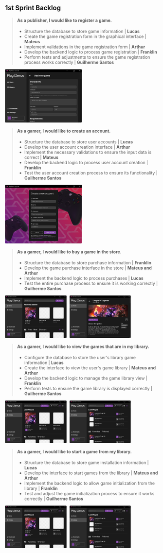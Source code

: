 ## 1st Sprint Backlog

> #### **As a publisher, I would like to register a game.**
>
> * Structure the database to store game information | **Lucas**
> * Create the game registration form in the graphical interface | **Mateus**
> * Implement validations in the game registration form | **Arthur**
> * Develop the backend logic to process game registration | **Franklin**
> * Perform tests and adjustments to ensure the game registration process works correctly | **Guilherme Santos**

<div style="display: flex;">
    <img src="../../res/prototype/add-new-game-page.png" alt="Login Figma" style="width: 50%;margin-right: 10px;">
</div>

> #### **As a gamer, I would like to create an account.**
>
> * Structure the database to store user accounts | **Lucas**
> * Develop the user account creation interface | **Arthur**
> * Implement the necessary validations to ensure the input data is correct | **Mateus**
> * Develop the backend logic to process user account creation | **Franklin**
> * Test the user account creation process to ensure its functionality | **Guilherme Santos**

<div style="display: flex;">
    <img src="../../res/prototype/signup.png" alt="Login Figma" style="width: 50%;margin-right: 10px;">
</div>

> #### **As a gamer, I would like to buy a game in the store.**
>
> * Structure the database to store purchase information | **Franklin**
> * Develop the game purchase interface in the store | **Mateus and Arthur**
> * Implement the backend logic to process purchases | **Lucas**
> * Test the entire purchase process to ensure it is working correctly | **Guilherme Santos**

<div style="display: flex;">
    <img src="../../res/prototype/home-page1.png" alt="Login Figma" style="width: 40%;margin-right: 10px;">
    <img src="../../res/prototype/game-page1.png" alt="Login Figma" style="width: 40%;margin-right: 10px;">
</div>

> #### **As a gamer, I would like to view the games that are in my library.**
>
> * Configure the database to store the user's library game information | **Lucas**
> * Create the interface to view the user's game library | **Mateus and Arthur**
> * Develop the backend logic to manage the game library view | **Franklin**
> * Perform tests to ensure the game library is displayed correctly | **Guilherme Santos**

<div style="display: flex;">
    <img src="../../res/prototype/library-page.png" alt="Login Figma" style="width: 40%;margin-right: 10px;">
    <img src="../../res/prototype/library-page-variant.png" alt="Login Figma" style="width: 40%;margin-right: 10px;">
</div>

> #### **As a gamer, I would like to start a game from my library.**
>
> * Structure the database to store game installation information | **Lucas**
> * Develop the interface to start games from the library | **Mateus and Arthur**
> * Implement the backend logic to allow game initialization from the library | **Franklin**
> * Test and adjust the game initialization process to ensure it works correctly | **Guilherme Santos**

<div style="display: flex;">
    <img src="../../res/prototype/library-page.png" alt="Login Figma" style="width: 40%;margin-right: 10px;">
    <img src="../../res/prototype/library-page-variant.png" alt="Login Figma" style="width: 40%;margin-right: 10px;">
</div>
